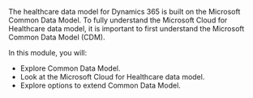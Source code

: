 The healthcare data model for Dynamics 365 is built on the Microsoft Common Data Model. To fully understand the Microsoft Cloud for Healthcare data model, it is important to first understand the Microsoft Common Data Model (CDM).

In this module, you will:
- Explore Common Data Model.
- Look at the Microsoft Cloud for Healthcare data model.
- Explore options to extend Common Data Model.